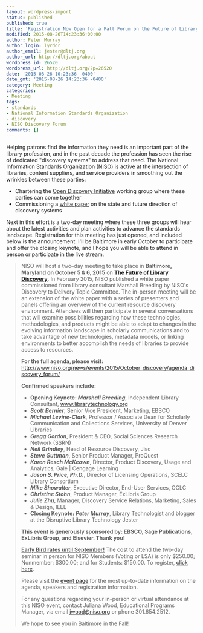 ```yaml
---
layout: wordpress-import
status: published
published: true
title: 'Registration Now Open for a Fall Forum on the Future of Library Discovery'
modified: 2015-08-26T14:23:36+00:00
author: Peter Murray
author_login: lyrdor
author_email: jester@dltj.org
author_url: http://dltj.org/about
wordpress_id: 26520
wordpress_url: http://dltj.org/?p=26520
date: '2015-08-26 10:23:36 -0400'
date_gmt: '2015-08-26 14:23:36 -0400'
category: Meeting
categories:
- Meeting
tags:
- standards
- National Information Standards Organization
- discovery
- NISO Discovery Forum
comments: []
---
```

<p>Helping patrons find the information they need is an important part of the library profession, and in the past decade the profession has seen the rise of dedicated "discovery systems" to address that need.  The National Information Standards Organization (<a href="http://www.niso.org/" title="Home - National Information Standards Organization">NISO</a>) is active at the intersection of libraries, content suppliers, and service providers in smoothing out the wrinkles between these parties:</p>
<ul>
<li>Chartering the <a href="http://www.niso.org/workrooms/odi/" title="Open Discovery Initiative - National Information Standards Organization">Open Discovery Initiative</a> working group where these parties can come together</li>
<li>Commissioning a <a href="http://www.niso.org/news/pr/view?item_key=3e6b4a66b07a62f8ebe8b4b47739c48339ffd88c" title="NISO White Paper Explores the Future of Library Resource Discovery<br />
     - National Information Standards Organization">white paper</a> on the state and future direction of discovery systems</li>
</ul>
<p>Next in this effort is a two-day meeting where these three groups will hear about the latest activities and plan activities to advance the standards landscape.  Registration for this meeting has just opened, and included below is the announcement.  I'll be Baltimore in early October to participate and offer the closing keynote, and I hope you will be able to attend in person or participate in the live stream.</p>
<blockquote>
<p>    NISO will host a two&ndash;day meeting to take place in <strong>Baltimore, Maryland on October 5 &amp; 6, 2015</strong> on <a href="http://www.niso.org/news/events/2015/October_discovery/" title="NISO Forum: The Future of Library Resource Discovery - National Information Standards Organization"><strong>The Future of Library Discovery</strong></a>. In February 2015, NISO published a white paper commissioned from library consultant Marshall Breeding by NISO's Discovery to Delivery Topic Committee. The in-person meeting will be an extension of the white paper with a series of presenters and panels offering an overview of the current resource discovery environment. Attendees will then participate in several conversations that will examine possibilities regarding how these technologies, methodologies, and products might be able to adapt to changes in the evolving information landscape in scholarly communications and to take advantage of new technologies, metadata models, or linking environments to better accomplish the needs of libraries to provide access to resources.</p>
<p>    <strong>For the full agenda, please visit:</strong> <a href="http://www.niso.org/news/events/2015/October_discovery/agenda_discovery_forum/" title="Agenda - National Information Standards Organization">http://www.niso.org/news/events/2015/October_discovery/agenda_discovery_forum/</a></p>
<p>
    <strong>Confirmed speakers include:</strong></p>
<ul>
<li><strong>Opening Keynote: <em>Marshall Breeding</em></strong>, Independent Library Consultant, <a href="http://www.librarytechnology.org" title="http://www.librarytechnology.org">www.librarytechnology.org</a></li>
<li><strong><em>Scott Bernier</em></strong>, Senior Vice President, Marketing, EBSCO</li>
<li><strong><em>Michael Levine-Clark</em></strong>, Professor / Associate Dean for Scholarly Communication and Collections Services, University of Denver Libraries</li>
<li><strong><em>Gregg Gordon</em></strong>, President &amp; CEO, Social Sciences Research Network (SSRN)</li>
<li><strong><em>Neil Grindley</em></strong>, Head of Resource Discovery, Jisc</li>
<li><strong><em>Steve Guttman</em></strong>, Senior Product Manager, ProQuest</li>
<li><strong><em>Karen Resch McKeown</em></strong>, Director, Product Discovery, Usage and Analytics, Gale | Cengage Learning</li>
<li><strong><em>Jason S. Price, Ph.D.</em></strong>, Director of Licensing Operations, SCELC Library Consortium</li>
<li><strong><em>Mike Showalter</em></strong>, Executive Director, End-User Services, OCLC</li>
<li><strong><em>Christine Stohn</em></strong>, Product Manager, ExLibris Group</li>
<li><strong><em>Julie Zhu</em></strong>, Manager, Discovery Service Relations, Marketing, Sales &amp; Design, IEEE </li>
<li><strong>Closing Keynote: <em>Peter Murray</em></strong>, Library Technologist and blogger at the Disruptive Library Technology Jester</li>
</ul>
<p>      <strong>This event is generously sponsored by: EBSCO, Sage Publications, ExLibris Group, and Elsevier. Thank you!</strong></p>
<p>    <strong><u>Early Bird rates until September!</u></strong> The cost to attend the two-day seminar in person for NISO Members (Voting or LSA) is only $250.00; Nonmember: $300.00; and for Students: $150.00. To register, <a href="http://www.niso.org/news/events/2015/October_discovery/" title="NISO Forum: The Future of Library Resource Discovery - National Information Standards Organization">click here</a>.</p>
<p>    Please visit the <a href="http://www.niso.org/news/events/2015/October_discovery/" title="NISO Forum: The Future of Library Resource Discovery - National Information Standards Organization">event page</a> for the most up-to-date information on the agenda, speakers and registration information.</p>
<p>
    For any questions regarding your in-person or virtual attendance at this NISO event, contact Juliana Wood, Educational Programs Manager, via email <a href="mailto:jwood@niso.org">jwood@niso.org</a> or phone 301.654.2512.</p>
<p>    We hope to see you in Baltimore in the Fall!</p>
</blockquote>
